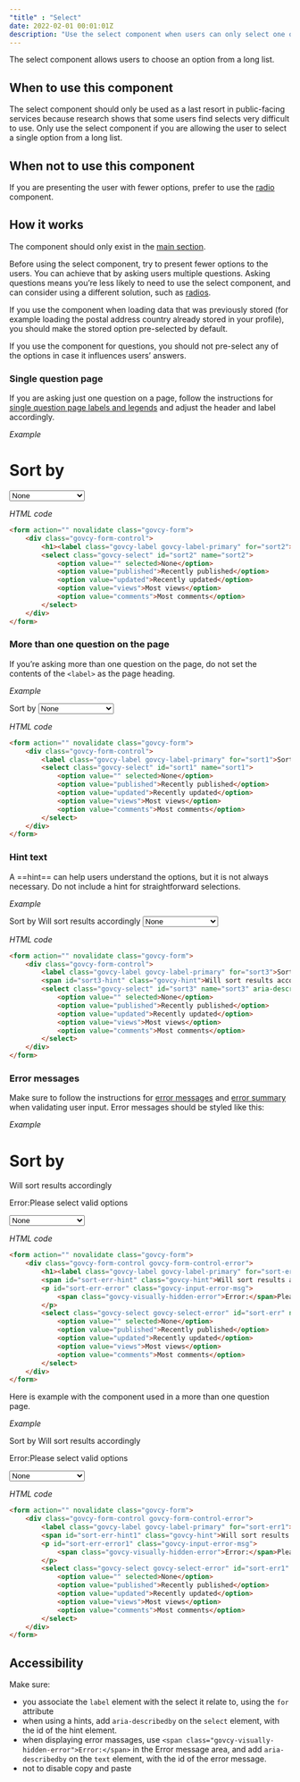 ```yaml
---
"title" : "Select"
date: 2022-02-01 00:01:01Z
description: "Use the select component when users can only select one option from a long list."
---
```

The select component allows users to choose an option from a long list.

## When to use this component
The select component should only be used as a last resort in public-facing services because research shows that some users find selects very difficult to use. Only use the select component if you are allowing the user to select a single option from a long list.

## When not to use this component
If you are presenting the user with fewer options, prefer to use the [radio](../radio) component.

## How it works
The component should only exist in the [main section](../../getting-started/page-template/#sections). 

Before using the select component, try to present fewer options to the users. You can achieve that by asking users multiple questions. Asking questions means you’re less likely to need to use the select component, and can consider using a different solution, such as [radios](../radio).

If you use the component when loading data that was previously stored (for example loading the postal address country already stored in your profile), you should make the stored option pre-selected by default.

If you use the component for questions, you should not pre-select any of the options in case it influences users’ answers.

### Single question page
If you are asking just one question on a page, follow the instructions for [single question page labels and legends](../../patterns/labels_and_legend_headings/#single-question-page) and adjust the header and label accordingly. 

*Example*
<div class="govcy-container govcy-p-4 govcy-br-1 govcy-br-standard govcy-mb-4">
<div class="govcy-form">
    <div class="govcy-form-control">
        <h1><label class="govcy-label govcy-label-primary" for="sort2">Sort by</label></h1>
        <select class="govcy-select" id="sort2" name="sort2">
            <option value="" selected>None</option>
            <option value="published">Recently published</option>
            <option value="updated">Recently updated</option>
            <option value="views">Most views</option>
            <option value="comments">Most comments</option>
        </select>
    </div>
</div>
</div>

*HTML code*
```html
<form action="" novalidate class="govcy-form">
    <div class="govcy-form-control">
        <h1><label class="govcy-label govcy-label-primary" for="sort2">Sort by</label></h1>
        <select class="govcy-select" id="sort2" name="sort2">
            <option value="" selected>None</option>
            <option value="published">Recently published</option>
            <option value="updated">Recently updated</option>
            <option value="views">Most views</option>
            <option value="comments">Most comments</option>
        </select>
    </div>
</form>
```
### More than one question on the page
If you’re asking more than one question on the page, do not set the contents of the `<label>` as the page heading.

*Example*
<div class="govcy-container govcy-p-4 govcy-br-1 govcy-br-standard govcy-mb-4">
<div class="govcy-form">
    <div class="govcy-form-control">
        <label class="govcy-label govcy-label-primary" for="sort1">Sort by</label>
        <select class="govcy-select" id="sort1" name="sort1">
            <option value="" selected>None</option>
            <option value="published">Recently published</option>
            <option value="updated">Recently updated</option>
            <option value="views">Most views</option>
            <option value="comments">Most comments</option>
        </select>
    </div>
</div>
</div>

*HTML code*
```html
<form action="" novalidate class="govcy-form">
    <div class="govcy-form-control">
        <label class="govcy-label govcy-label-primary" for="sort1">Sort by</label>
        <select class="govcy-select" id="sort1" name="sort1">
            <option value="" selected>None</option>
            <option value="published">Recently published</option>
            <option value="updated">Recently updated</option>
            <option value="views">Most views</option>
            <option value="comments">Most comments</option>
        </select>
    </div>
</form>
```
### Hint text
A ==hint== can help users understand the options, but it is not always necessary.  Do not include a hint for straightforward selections.

*Example*
<div class="govcy-container govcy-p-4 govcy-br-1 govcy-br-standard govcy-mb-4">
<div class="govcy-form">
    <div class="govcy-form-control">
        <label class="govcy-label govcy-label-primary" for="sort3">Sort by</label>
        <span id="sort3-hint" class="govcy-hint">Will sort results accordingly</span>
        <select class="govcy-select" id="sort3" name="sort3" aria-describedby="sort3-hint">
            <option value="" selected>None</option>
            <option value="published">Recently published</option>
            <option value="updated">Recently updated</option>
            <option value="views">Most views</option>
            <option value="comments">Most comments</option>
        </select>
    </div>
</div>
</div>

*HTML code*
```html
<form action="" novalidate class="govcy-form">
    <div class="govcy-form-control">
        <label class="govcy-label govcy-label-primary" for="sort3">Sort by</label>
        <span id="sort3-hint" class="govcy-hint">Will sort results accordingly</span>
        <select class="govcy-select" id="sort3" name="sort3" aria-describedby="sort3-hint">
            <option value="" selected>None</option>
            <option value="published">Recently published</option>
            <option value="updated">Recently updated</option>
            <option value="views">Most views</option>
            <option value="comments">Most comments</option>
        </select>
    </div>
</form>
```
### Error messages
Make sure to follow the instructions for [error messages](../error_message) and [error summary](../error_summary) when validating user input. Error messages should be styled like this:

*Example*
<div class="govcy-container govcy-p-4 govcy-br-1 govcy-br-standard govcy-mb-4">
<div class="govcy-form">
    <div class="govcy-form-control govcy-form-control-error">
        <h1><label class="govcy-label govcy-label-primary" for="sort-err">Sort by</label></h1>
        <span id="sort-err-hint" class="govcy-hint">Will sort results accordingly</span>
        <p id="sort-err-error" class="govcy-input-error-msg">
            <span class="govcy-visually-hidden-error">Error:</span>Please select valid options
        </p>
        <select class="govcy-select govcy-select-error" id="sort-err" name="sort-err" aria-describedby="sort-err-hint sort-err-error">
            <option value="" selected>None</option>
            <option value="published">Recently published</option>
            <option value="updated">Recently updated</option>
            <option value="views">Most views</option>
            <option value="comments">Most comments</option>
        </select>
    </div>
</div>
</div>

*HTML code*
```html
<form action="" novalidate class="govcy-form">
    <div class="govcy-form-control govcy-form-control-error">
        <h1><label class="govcy-label govcy-label-primary" for="sort-err">Sort by</label></h1>
        <span id="sort-err-hint" class="govcy-hint">Will sort results accordingly</span>
        <p id="sort-err-error" class="govcy-input-error-msg">
            <span class="govcy-visually-hidden-error">Error:</span>Please select valid options
        </p>
        <select class="govcy-select govcy-select-error" id="sort-err" name="sort-err" aria-describedby="sort-err-hint sort-err-error">
            <option value="" selected>None</option>
            <option value="published">Recently published</option>
            <option value="updated">Recently updated</option>
            <option value="views">Most views</option>
            <option value="comments">Most comments</option>
        </select>
    </div>
</form>
```
Here is example with the component used in a more than one question page.

*Example*
<div class="govcy-container govcy-p-4 govcy-br-1 govcy-br-standard govcy-mb-4">
<div class="govcy-form">
    <div class="govcy-form-control govcy-form-control-error">
        <label class="govcy-label govcy-label-primary" for="sort-err1">Sort by</label>
        <span id="sort-err-hint1" class="govcy-hint">Will sort results accordingly</span>
        <p id="sort-err-error1" class="govcy-input-error-msg">
            <span class="govcy-visually-hidden-error">Error:</span>Please select valid options
        </p>
        <select class="govcy-select govcy-select-error" id="sort-err1" name="sort-err1" aria-describedby="sort-err-hint1 sort-err-error1">
            <option value="" selected>None</option>
            <option value="published">Recently published</option>
            <option value="updated">Recently updated</option>
            <option value="views">Most views</option>
            <option value="comments">Most comments</option>
        </select>
    </div>
</div>
</div>

*HTML code*
```html
<form action="" novalidate class="govcy-form">
    <div class="govcy-form-control govcy-form-control-error">
        <label class="govcy-label govcy-label-primary" for="sort-err1">Sort by</label>
        <span id="sort-err-hint1" class="govcy-hint">Will sort results accordingly</span>
        <p id="sort-err-error1" class="govcy-input-error-msg">
            <span class="govcy-visually-hidden-error">Error:</span>Please select valid options
        </p>
        <select class="govcy-select govcy-select-error" id="sort-err1" name="sort-err1" aria-describedby="sort-err-hint1 sort-err-error1">
            <option value="" selected>None</option>
            <option value="published">Recently published</option>
            <option value="updated">Recently updated</option>
            <option value="views">Most views</option>
            <option value="comments">Most comments</option>
        </select>
    </div>
</form>
```

## Accessibility
Make sure:
- you associate the `label` element with the select it relate to, using the `for` attribute
- when using a hints, add  `aria-describedby` on the `select` element, with the id of the hint element. 
- when displaying error massages, use `<span class="govcy-visually-hidden-error">Error:</span>` in the Error message area, and add  `aria-describedby` on the `text` element, with the id of the error message. 
- not to disable copy and paste